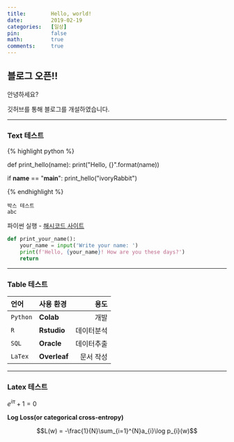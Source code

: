```yaml
---
title:        Hello, world!
date:         2019-02-19
categories:   [일상]
pin:          false
math:         true
comments:     true
---
```


## 블로그 오픈!!

안녕하세요?

깃허브를 통해 블로그를 개설하였습니다.

* * *
### Text 테스트

{% highlight python %}

def print_hello(name):
    print("Hello, {}".format(name))

if __name__ == "__main__":
    print_hello("ivoryRabbit")

{% endhighlight %}

~~~
박스 테스트
abc
~~~

파이썬 실행 - [해시코드 사이트][python]

[python]: https://hashcode.co.kr/code_runners/

```python
def print_your_name():
    your_name = input('Write your name: ')
    print(f'Hello, {your_name}! How are you these days?')
    return
```

* * *


### Table 테스트

언어 | 사용 환경 | 용도
:-- | :-- | --:
`Python` | **Colab** | 개발
`R` | **Rstudio** | 데이터분석
`SQL` | **Oracle** | 데이터추출
`LaTex` | **Overleaf** | 문서 작성


* * *
### Latex 테스트

$e^{i\pi} + 1 = 0$

__Log Loss(or categorical cross-entropy)__

$$L(w) = -\frac{1}{N}\sum_{i=1}^{N}a_{i}\log p_{i}(w)$$
